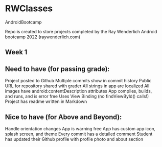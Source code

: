# RWClasses
 AndroidBootcamp

Repo is created to store projects completed by the Ray Wenderlich Android bootcamp 2022 (raywenderlich.com)

## Week 1

## Need to have (for passing grade):
Project posted to Github 
Multiple commits show in commit history
Public URL for repository shared with grader
All strings in app are localized
All images have android:contentDescription attributes
App compiles, builds, and runs, and is error free
Uses View Binding (no findViewById() calls!)
Project has readme written in Markdown

## Nice to have (for Above and Beyond):
Handle orientation changes
App is warning free
App has custom app icon, splash screen, and theme
Every commit has a detailed comment
Student has updated their Github profile with profile photo and about section

